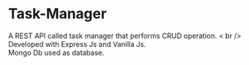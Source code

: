 # Task-Manager
A REST API called task manager that performs CRUD operation. < br /> Developed with Express Js and Vanilla Js. <br />
Mongo Db used as database.
